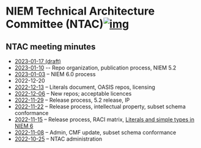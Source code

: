 # NIEM Technical Architecture Committee (NTAC)[![img](https://github.com/niemopen/oasis-open-project/raw/main/artwork/NIEM-NO-Logo-v5.png)](https://github.com/niemopen/oasis-open-project/blob/main/artwork/NIEM-NO-Logo-v5.png)

## NTAC meeting minutes

* [2023-01-17 (draft)](2023-01-17-minutes.md)
* [2023-01-10](2023-01-10-minutes.md) -- Repo organization, publication process, NIEM 5.2
* [2023-01-03](2023-01-03-minutes.md) – NIEM 6.0 process
* 2022-12-20
* [2022-12-13](2022-12-13-minutes.md) – Literals document, OASIS repos, licensing
* [2022-12-06](2022-12-06-minutes.md) – New repos; acceptable licences
* [2022-11-29](2022-11-29-minutes.md) – Release process, 5.2 release, IP
* [2022-11-22](2022-11-22-minutes.md) – Release process, intellectual property, subset schema conformance
* [2022-11-15](2022-11-15-minutes.md) – Release process, RACI matrix, [Literals and simple types in NIEM 6](../documents/Literals-221124.md)
* [2022-11-08](2022-11-08-minutes.md) – Admin, CMF update, subset schema conformance
* [2022-10-25](2022-10-25-minutes.md) – NTAC administration
